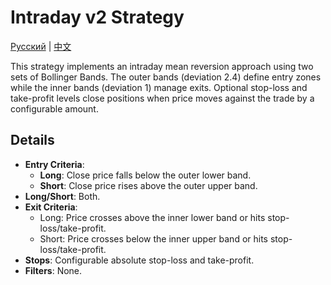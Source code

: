# Intraday v2 Strategy
[Русский](README_ru.md) | [中文](README_cn.md)

This strategy implements an intraday mean reversion approach using two sets of Bollinger Bands. The outer bands (deviation 2.4) define entry zones while the inner bands (deviation 1) manage exits. Optional stop-loss and take-profit levels close positions when price moves against the trade by a configurable amount.

## Details

- **Entry Criteria**:
  - **Long**: Close price falls below the outer lower band.
  - **Short**: Close price rises above the outer upper band.
- **Long/Short**: Both.
- **Exit Criteria**:
  - Long: Price crosses above the inner lower band or hits stop-loss/take-profit.
  - Short: Price crosses below the inner upper band or hits stop-loss/take-profit.
- **Stops**: Configurable absolute stop-loss and take-profit.
- **Filters**: None.
